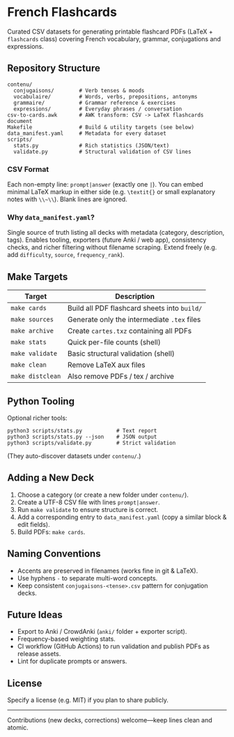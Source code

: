 # French Flashcards

Curated CSV datasets for generating printable flashcard PDFs (LaTeX + `flashcards` class) covering French vocabulary, grammar, conjugations and expressions.

## Repository Structure

```
contenu/
  conjugaisons/        # Verb tenses & moods
  vocabulaire/         # Words, verbs, prepositions, antonyms
  grammaire/           # Grammar reference & exercises
  expressions/         # Everyday phrases / conversation
csv-to-cards.awk       # AWK transform: CSV -> LaTeX flashcards document
Makefile               # Build & utility targets (see below)
data_manifest.yaml     # Metadata for every dataset
scripts/
  stats.py             # Rich statistics (JSON/text)
  validate.py          # Structural validation of CSV lines
```

### CSV Format
Each non-empty line: `prompt|answer` (exactly one `|`). You can embed minimal LaTeX markup in either side (e.g. `\textit{}` or small explanatory notes with `\\~\\`). Blank lines are ignored.

### Why `data_manifest.yaml`?
Single source of truth listing all decks with metadata (category, description, tags). Enables tooling, exporters (future Anki / web app), consistency checks, and richer filtering without filename scraping. Extend freely (e.g. add `difficulty`, `source`, `frequency_rank`).

## Make Targets

| Target        | Description |
|---------------|-------------|
| `make cards`  | Build all PDF flashcard sheets into `build/` |
| `make sources`| Generate only the intermediate `.tex` files |
| `make archive`| Create `cartes.txz` containing all PDFs |
| `make stats`  | Quick per-file counts (shell) |
| `make validate` | Basic structural validation (shell) |
| `make clean`  | Remove LaTeX aux files |
| `make distclean` | Also remove PDFs / tex / archive |

## Python Tooling
Optional richer tools:

```
python3 scripts/stats.py           # Text report
python3 scripts/stats.py --json    # JSON output
python3 scripts/validate.py        # Strict validation
```

(They auto-discover datasets under `contenu/`.)

## Adding a New Deck
1. Choose a category (or create a new folder under `contenu/`).
2. Create a UTF-8 CSV file with lines `prompt|answer`.
3. Run `make validate` to ensure structure is correct.
4. Add a corresponding entry to `data_manifest.yaml` (copy a similar block & edit fields).
5. Build PDFs: `make cards`.

## Naming Conventions
- Accents are preserved in filenames (works fine in git & LaTeX).
- Use hyphens `-` to separate multi-word concepts.
- Keep consistent `conjugaisons-<tense>.csv` pattern for conjugation decks.

## Future Ideas
- Export to Anki / CrowdAnki (`anki/` folder + exporter script).
- Frequency-based weighting stats.
- CI workflow (GitHub Actions) to run validation and publish PDFs as release assets.
- Lint for duplicate prompts or answers.

## License
Specify a license (e.g. MIT) if you plan to share publicly.

---
Contributions (new decks, corrections) welcome—keep lines clean and atomic.

